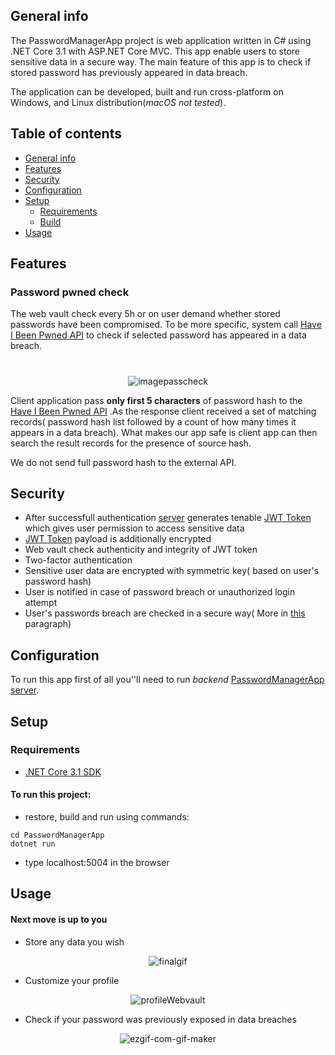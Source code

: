 
## General info
The PasswordManagerApp project is web application written in C# using .NET Core 3.1 with ASP.NET Core MVC. This app enable users to store sensitive data in a secure way. The main feature of this app is to check if stored password has previously appeared in data breach. 

The application can be developed, built and run cross-platform on Windows, and Linux distribution(*macOS not tested*).

## Table of contents
* [General info](#general-info)
* [Features](#features)
* [Security](#security)
* [Configuration](#configuration)
* [Setup](#setup)
    * [Requirements](#requirements)
    * [Build](#to-run-this-project)
* [Usage](#usage)


## Features

### Password pwned check

The web vault check every 5h or on user demand whether stored passwords have been compromised. To be more specific, system call
[Have I Been Pwned API](https://haveibeenpwned.com) to check if selected password has appeared in a data breach.


#
<p align="center"> <img src="https://i.ibb.co/Y7SF041/image.png" alt="imagepasscheck"></p>

Client application pass **only first 5 characters** of password hash to the [Have I Been Pwned API](https://haveibeenpwned.com)
 .As the response client received a set of matching records( password hash list followed by a count of how many times it appears in a data breach). What makes our app safe is client app can then search the result records for the presence of source hash. 

We do not send full password hash to the external API.



## Security

* After successfull authentication [server](https://github.com/PrzemyslawRodzik/PasswordManagerAppServer) generates tenable [JWT Token](https://jwt.io/) which gives user permission to access sensitive data
* [JWT Token](https://jwt.io/) payload is additionally encrypted
* Web vault check authenticity and integrity of JWT token
* Two-factor authentication
* Sensitive user data are encrypted with symmetric key( based on user's password hash) 
* User is notified in case of password breach or unauthorized login attempt
* User's passwords breach are checked in a secure way( More in [this](#password-pwned-check) paragraph)




## Configuration 
 To run this app first of all you''ll need to run *backend* [PasswordManagerApp server](https://github.com/PrzemyslawRodzik/PasswordManagerAppServer).
 

 
## Setup
### Requirements

- [.NET Core 3.1 SDK](https://www.microsoft.com/net/download/core)

#### To run this project:
* restore, build and run using commands:

```
cd PasswordManagerApp
dotnet run
```
* type localhost:5004 in the browser



## Usage

#### Next move is up to you

* Store any data you wish

<p align="center">
<img src="https://i.ibb.co/tpzSVRH/finalgif.gif" alt="finalgif" >
</p>


* Customize your profile
<p align="center">
<img src="https://i.ibb.co/RP38tCc/image.png" alt="profileWebvault">
</p>

* Check if your password was previously exposed in data breaches 

<p align="center">
<img src="https://i.ibb.co/F03NgvK/ezgif-com-gif-maker.gif" alt="ezgif-com-gif-maker">
</p>









